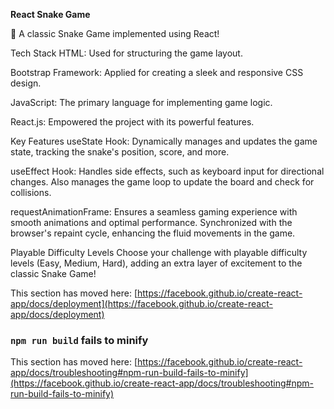 **React Snake Game**

🐍 A classic Snake Game implemented using React!

Tech Stack
HTML: Used for structuring the game layout.

Bootstrap Framework: Applied for creating a sleek and responsive CSS design.

JavaScript: The primary language for implementing game logic.

React.js: Empowered the project with its powerful features.

Key Features
useState Hook: Dynamically manages and updates the game state, tracking the snake's position, score, and more.

useEffect Hook: Handles side effects, such as keyboard input for directional changes. Also manages the game loop to update the board and check for collisions.

requestAnimationFrame: Ensures a seamless gaming experience with smooth animations and optimal performance. Synchronized with the browser's repaint cycle, enhancing the fluid movements in the game.

Playable Difficulty Levels
Choose your challenge with playable difficulty levels (Easy, Medium, Hard), adding an extra layer of excitement to the classic Snake Game!

This section has moved here: [https://facebook.github.io/create-react-app/docs/deployment](https://facebook.github.io/create-react-app/docs/deployment)

### `npm run build` fails to minify

This section has moved here: [https://facebook.github.io/create-react-app/docs/troubleshooting#npm-run-build-fails-to-minify](https://facebook.github.io/create-react-app/docs/troubleshooting#npm-run-build-fails-to-minify)
